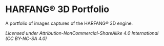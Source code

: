 # HARFANG® 3D Portfolio

A portfolio of images captures of the HARFANG® 3D engine.

_Licensed under Attribution-NonCommercial-ShareAlike 4.0 International (CC BY-NC-SA 4.0)_
